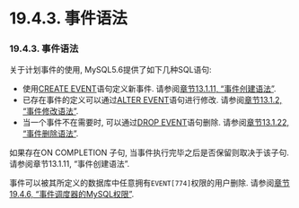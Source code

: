# 19.4.3. 事件语法

### 19.4.3. 事件语法

关于计划事件的使用, MySQL5.6提供了如下几种SQL语句:

* 使用[CREATE EVENT](../Chapter_13/13.01.11_CREATE_EVENT_Syntax.md)语句定义新事件. 请参阅[章节13.1.11, “事件创建语法”](../Chapter_13/13.01.11_CREATE_EVENT_Syntax.md). 
* 已存在事件的定义可以通过[ALTER EVENT](../Chapter_13/13.01.02_ALTER_EVENT_Syntax.md)语句进行修改. 请参阅[章节13.1.2, “事件修改语法”](../Chapter_13/13.01.02_ALTER_EVENT_Syntax.md). 
* 当一个事件不在需要时, 可以通过[DROP EVENT](../Chapter_13/13.01.22_DROP_EVENT_Syntax.md)语句删除. 请参阅[章节13.1.22, “事件删除语法”](../Chapter_13/13.01.22_DROP_EVENT_Syntax.md). 

如果存在ON COMPLETION 子句, 当事件执行完毕之后是否保留则取决于该子句. 请参阅章节13.1.11, “事件创建语法”. 

事件可以被其所定义的数据库中任意拥有`EVENT[774]`权限的用户删除. 请参阅[章节19.4.6, “事件调度器的MySQL权限”](../Chapter_19/19.04.06_The_Event_Scheduler_and_MySQL_Privileges.md). 

